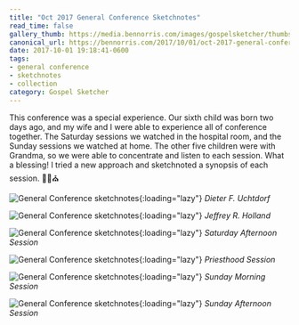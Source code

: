```yaml
---
title: "Oct 2017 General Conference Sketchnotes"
read_time: false
gallery_thumb: https://media.bennorris.com/images/gospelsketcher/thumbs/oct-17-1-uchtdorf.jpg
canonical_url: https://bennorris.com/2017/10/01/oct-2017-general-conference-sketchnotes
date: 2017-10-01 19:18:41-0600
tags:
- general conference
- sketchnotes
- collection
category: Gospel Sketcher
---
```


This conference was a special experience. Our sixth child was born two days ago, and my wife and I were able to experience all of conference together. The Saturday sessions we watched in the hospital room, and the Sunday sessions we watched at home. The other five children were with Grandma, so we were able to concentrate and listen to each session. What a blessing! I tried a new approach and sketchnoted a synopsis of each session. ✍🏼⛪️

![General Conference sketchnotes](https://media.bennorris.com/images/gospelsketcher/general-conference/oct-2017/oct-17-1-uchtdorf.jpg){:loading="lazy"}
_Dieter F. Uchtdorf_

![General Conference sketchnotes](https://media.bennorris.com/images/gospelsketcher/general-conference/oct-2017/oct-17-1-holland.jpg){:loading="lazy"}
_Jeffrey R. Holland_

![General Conference sketchnotes](https://media.bennorris.com/images/gospelsketcher/general-conference/oct-2017/oct-17-2-sat-pm.jpg){:loading="lazy"}
_Saturday Afternoon Session_

![General Conference sketchnotes](https://media.bennorris.com/images/gospelsketcher/general-conference/oct-2017/oct-17-3-priesthood.jpg){:loading="lazy"}
_Priesthood Session_

![General Conference sketchnotes](https://media.bennorris.com/images/gospelsketcher/general-conference/oct-2017/oct-17-4-sun-am.jpg){:loading="lazy"}
_Sunday Morning Session_

![General Conference sketchnotes](https://media.bennorris.com/images/gospelsketcher/general-conference/oct-2017/oct-17-5-sun-pm.jpg){:loading="lazy"}
_Sunday Afternoon Session_
